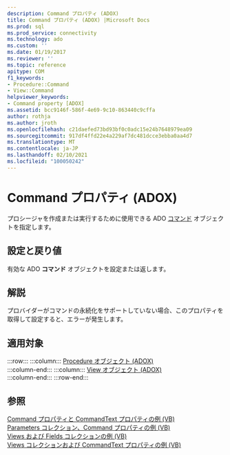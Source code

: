 ```yaml
---
description: Command プロパティ (ADOX)
title: Command プロパティ (ADOX) |Microsoft Docs
ms.prod: sql
ms.prod_service: connectivity
ms.technology: ado
ms.custom: ''
ms.date: 01/19/2017
ms.reviewer: ''
ms.topic: reference
apitype: COM
f1_keywords:
- Procedure::Command
- View::Command
helpviewer_keywords:
- Command property [ADOX]
ms.assetid: bcc9146f-586f-4e69-9c10-863440c9cffa
author: rothja
ms.author: jroth
ms.openlocfilehash: c21daefed73bd93bf0c0adc15e24b7648979ea09
ms.sourcegitcommit: 917df4ffd22e4a229af7dc481dcce3ebba0aa4d7
ms.translationtype: MT
ms.contentlocale: ja-JP
ms.lasthandoff: 02/10/2021
ms.locfileid: "100050242"
---
```

# <a name="command-property-adox"></a>Command プロパティ (ADOX)
プロシージャを作成または実行するために使用できる ADO [コマンド](../ado-api/command-object-ado.md) オブジェクトを指定します。  
  
## <a name="settings-and-return-values"></a>設定と戻り値  
 有効な ADO **コマンド** オブジェクトを設定または返します。  
  
## <a name="remarks"></a>解説  
 プロバイダーがコマンドの永続化をサポートしていない場合、このプロパティを取得して設定すると、エラーが発生します。  
  
## <a name="applies-to"></a>適用対象  

:::row:::
    :::column:::
        [Procedure オブジェクト (ADOX)](./procedure-object-adox.md)  
    :::column-end:::
    :::column:::
        [View オブジェクト (ADOX)](./view-object-adox.md)  
    :::column-end:::
:::row-end:::

## <a name="see-also"></a>参照  
 [Command プロパティと CommandText プロパティの例 (VB)](./command-and-commandtext-properties-example-vb.md)   
 [Parameters コレクション、Command プロパティの例 (VB)](./parameters-collection-command-property-example-vb.md)   
 [Views および Fields コレクションの例 (VB)](./views-and-fields-collections-example-vb.md)   
 [Views コレクションおよび CommandText プロパティの例 (VB)](./views-collection-commandtext-property-example-vb.md)